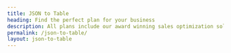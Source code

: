 ```yaml
---
title: JSON to Table
heading: Find the perfect plan for your business
description: All plans include our award winning sales optimization solution to track your sales in real time.
permalink: /json-to-table/
layout: json-to-table
---
```

